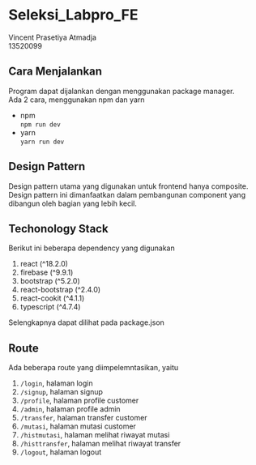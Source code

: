 # Seleksi_Labpro_FE

Vincent Prasetiya Atmadja  
13520099

## Cara Menjalankan  
Program dapat dijalankan dengan menggunakan package manager.  
Ada 2 cara, menggunakan npm dan yarn  
- npm  
    `npm run dev`
- yarn  
    `yarn run dev`

## Design Pattern  
Design pattern utama yang digunakan untuk frontend hanya composite. Design pattern ini dimanfaatkan dalam pembangunan component yang dibangun oleh bagian yang lebih kecil. 

## Techonology Stack
Berikut ini beberapa dependency yang digunakan
1. react (^18.2.0)
2. firebase (^9.9.1)
3. bootstrap (^5.2.0)
4. react-bootstrap (^2.4.0)
5. react-cookit (^4.1.1)
6. typescript (^4.7.4)

Selengkapnya dapat dilihat pada package.json

## Route
Ada beberapa route yang diimpelemntasikan, yaitu
1. `/login`, halaman login
2. `/signup`, halaman signup
3. `/profile`, halaman profile customer
4. `/admin`, halaman profile admin
5. `/transfer`, halaman transfer customer
6. `/mutasi`, halaman mutasi customer
7. `/histmutasi`, halaman melihat riwayat mutasi
8. `/histtransfer`, halaman melihat riwayat transfer
9. `/logout`, halaman logout